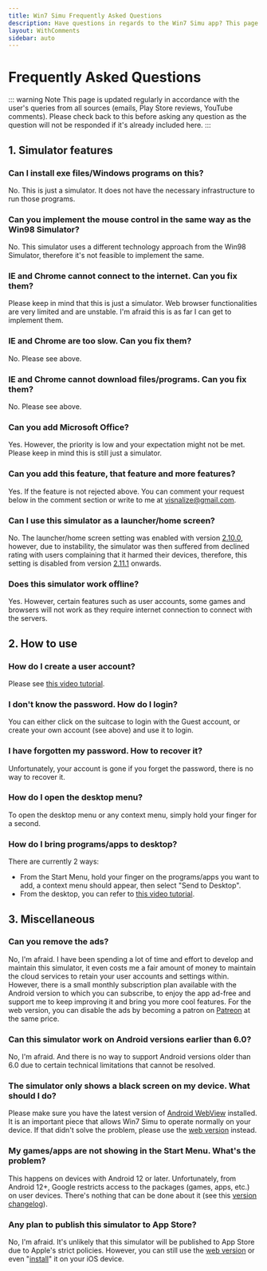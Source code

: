 ```yaml
---
title: Win7 Simu Frequently Asked Questions
description: Have questions in regards to the Win7 Simu app? This page answers them, immediate and straightforward
layout: WithComments
sidebar: auto
---
```


# Frequently Asked Questions

<a-social />

::: warning Note
This page is updated regularly in accordance with the user's queries from all sources (emails, Play Store reviews, YouTube comments). Please check back to this before asking any question as the question will not be responded if it's already included here.
:::

<a-updated />

## 1. Simulator features

### Can I install exe files/Windows programs on this?

No. This is just a simulator. It does not have the necessary infrastructure to run those programs.

### Can you implement the mouse control in the same way as the Win98 Simulator?

No. This simulator uses a different technology approach from the Win98 Simulator, therefore it's not feasible to implement the same.

### IE and Chrome cannot connect to the internet. Can you fix them?

Please keep in mind that this is just a simulator. Web browser functionalities are very limited and are unstable. I'm afraid this is as far I can get to implement them.

### IE and Chrome are too slow. Can you fix them?

No. Please see above.

### IE and Chrome cannot download files/programs. Can you fix them?

No. Please see above.

### Can you add Microsoft Office?

Yes. However, the priority is low and your expectation might not be met. Please keep in mind this is still just a simulator.

### Can you add this feature, that feature and more features?

Yes. If the feature is not rejected above. You can comment your request below in the comment section or write to me at [visnalize@gmail.com](mailto:visnalize@gmail.com).

### Can I use this simulator as a launcher/home screen?

No. The launcher/home screen setting was enabled with version [2.10.0](./changelog.md#_2-10-0), however, due to instability, the simulator was then suffered from declined rating with users complaining that it harmed their devices, therefore, this setting is disabled from version [2.11.1](./changelog.md#_2-11-1) onwards.

### Does this simulator work offline?

Yes. However, certain features such as user accounts, some games and browsers will not work as they require internet connection to connect with the servers.

## 2. How to use

### How do I create a user account?

Please see [this video tutorial](https://youtu.be/4jra0d0Ufag).

### I don't know the password. How do I login?

You can either click on the suitcase to login with the Guest account, or create your own account (see above) and use it to login.

### I have forgotten my password. How to recover it?

Unfortunately, your account is gone if you forget the password, there is no way to recover it.

### How do I open the desktop menu?

To open the desktop menu or any context menu, simply hold your finger for a second.

### How do I bring programs/apps to desktop?

There are currently 2 ways:

* From the Start Menu, hold your finger on the programs/apps you want to add, a context menu should appear, then select "Send to Desktop".
* From the desktop, you can refer to [this video tutorial](https://youtu.be/gz8dPrHsRCs).

## 3. Miscellaneous

### Can you remove the ads?

No, I'm afraid. I have been spending a lot of time and effort to develop and maintain this simulator, it even costs me a fair amount of money to maintain the cloud services to retain your user accounts and settings within. However, there is a small monthly subscription plan available with the Android version to which you can subscribe, to enjoy the app ad-free and support me to keep improving it and bring you more cool features. For the web version, you can disable the ads by becoming a patron on [Patreon](https://www.patreon.com/visnalize) at the same price.

### Can this simulator work on Android versions earlier than 6.0?

No, I'm afraid. And there is no way to support Android versions older than 6.0 due to certain technical limitations that cannot be resolved.

### The simulator only shows a black screen on my device. What should I do?

Please make sure you have the latest version of [Android WebView](https://play.google.com/store/apps/details?id=com.google.android.webview) installed. It is an important piece that allows Win7 Simu to operate normally on your device. If that didn't solve the problem, please use the [web version](https://win7simu.visnalize.com/) instead.

### My games/apps are not showing in the Start Menu. What's the problem?

This happens on devices with Android 12 or later. Unfortunately, from Android 12+, Google restricts access to the packages (games, apps, etc.) on user devices. There's nothing that can be done about it (see this [version changelog](./changelog.md#_2-23-1)).

### Any plan to publish this simulator to App Store?

No, I'm afraid. It's unlikely that this simulator will be published to App Store due to Apple's strict policies. However, you can still use the [web version](https://win7simu.visnalize.com/) or even "[install](https://youtu.be/zdSdvfFDKZg)" it on your iOS device.

<setupad-ads />
